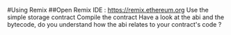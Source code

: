 #Using Remix
##Open Remix IDE : https://remix.ethereum.org
Use the simple storage contract
Compile the contract
Have a look at the abi and the bytecode, do you understand how the abi relates to your contract's code ?
